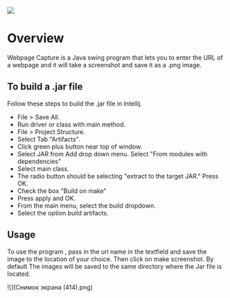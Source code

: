 ![](http://i.imgur.com/94hDwLg.jpg)

# Overview

Webpage Capture is a Java swing  program that lets you to enter the URL of a webpage and it will take a screenshot and
save it as a .png image.

## To build a .jar file

Follow these steps to build the .jar file in Intellij.

* File > Save All.
* Run driver or class with main method.
* File > Project Structure.
* Select Tab "Artifacts".
* Click green plus button near top of window.
* Select JAR from Add drop down menu. Select "From modules with dependencies"
* Select main class.
* The radio button should be selecting "extract to the target JAR." Press OK.
* Check the box "Build on make"
* Press apply and OK.
* From the main menu, select the build dropdown.
* Select the option build artifacts.


## Usage

To use the program , pass in the url name in the textfield and save the image to the location of your choice. 
Then click on make screenshot.  By default The images will be saved to the same directory where the Jar file is located. 


![](Снимок экрана (414).png)


